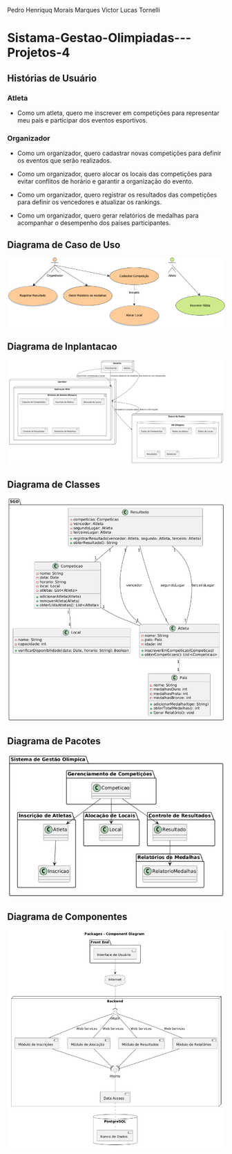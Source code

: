 Pedro Henriquq Morais Marques
Victor Lucas Tornelli

# Sistama-Gestao-Olimpiadas---Projetos-4

## Histórias de Usuário
### Atleta

- Como um atleta, quero me inscrever em competições para representar meu país e participar dos eventos esportivos.

### Organizador

- Como um organizador, quero cadastrar novas competições para definir os eventos que serão realizados.

- Como um organizador, quero alocar os locais das competições para evitar conflitos de horário e garantir a organização do evento.

- Como um organizador, quero registrar os resultados das competições para definir os vencedores e atualizar os rankings.

- Como um organizador, quero gerar relatórios de medalhas para acompanhar o desempenho dos países participantes.

## Diagrama de Caso de Uso
![](https://github.com/MoraisGordo/Sistama-Gestao-Olimpiadas---Projetos-4/blob/main/Imagens/Diagrama%20de%20Caso%20de%20Uso.png)

## Diagrama de Inplantacao
![](https://github.com/MoraisGordo/Sistama-Gestao-Olimpiadas---Projetos-4/blob/main/Imagens/Diagrama%20de%20Implantacao.png)

## Diagrama de Classes
![](https://github.com/MoraisGordo/Sistama-Gestao-Olimpiadas---Projetos-4/blob/main/Imagens/Diagrama-de-Classes.png)

## Diagrama de Pacotes
![](https://github.com/MoraisGordo/Sistama-Gestao-Olimpiadas---Projetos-4/blob/main/Imagens/Diagrama%20de%20Pacotes.png)

## Diagrama de Componentes
![](https://github.com/MoraisGordo/Sistama-Gestao-Olimpiadas---Projetos-4/blob/main/Imagens/Diagrama%20de%20Componentes.png)

